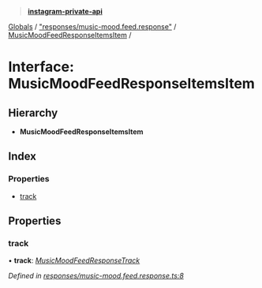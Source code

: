 > **[instagram-private-api](../README.md)**

[Globals](../README.md) / ["responses/music-mood.feed.response"](../modules/_responses_music_mood_feed_response_.md) / [MusicMoodFeedResponseItemsItem](_responses_music_mood_feed_response_.musicmoodfeedresponseitemsitem.md) /

# Interface: MusicMoodFeedResponseItemsItem

## Hierarchy

* **MusicMoodFeedResponseItemsItem**

## Index

### Properties

* [track](_responses_music_mood_feed_response_.musicmoodfeedresponseitemsitem.md#track)

## Properties

###  track

• **track**: *[MusicMoodFeedResponseTrack](_responses_music_mood_feed_response_.musicmoodfeedresponsetrack.md)*

*Defined in [responses/music-mood.feed.response.ts:8](https://github.com/dilame/instagram-private-api/blob/3e16058/src/responses/music-mood.feed.response.ts#L8)*